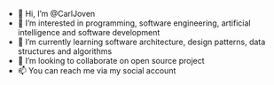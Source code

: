 - 👋 Hi, I’m @CarlJoven
- 👀 I’m interested in programming, software engineering, artificial intelligence and software development
- 🌱 I’m currently learning software architecture, design patterns, data structures and algorithms
- 💞️ I’m looking to collaborate on open source project
- 📫 You can reach me via my social account

<!---
CarlJoven/CarlJoven is a ✨ special ✨ repository because its `README.md` (this file) appears on your GitHub profile.
You can click the Preview link to take a look at your changes.
--->
